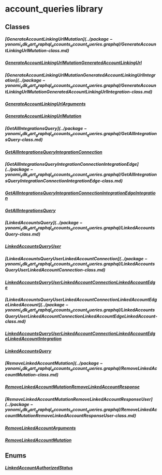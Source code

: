 


# account_queries library











## Classes

##### [GenerateAccountLinkingUrl$Mutation](../package-yonomi_sdk_dart_graphql_accounts_account_queries.graphql/GenerateAccountLinkingUrl$Mutation-class.md)



 


##### [GenerateAccountLinkingUrl$Mutation$GeneratedAccountLinkingUrl](../package-yonomi_sdk_dart_graphql_accounts_account_queries.graphql/GenerateAccountLinkingUrl$Mutation$GeneratedAccountLinkingUrl-class.md)



 


##### [GenerateAccountLinkingUrl$Mutation$GeneratedAccountLinkingUrl$Integration](../package-yonomi_sdk_dart_graphql_accounts_account_queries.graphql/GenerateAccountLinkingUrl$Mutation$GeneratedAccountLinkingUrl$Integration-class.md)



 


##### [GenerateAccountLinkingUrlArguments](../package-yonomi_sdk_dart_graphql_accounts_account_queries.graphql/GenerateAccountLinkingUrlArguments-class.md)



 


##### [GenerateAccountLinkingUrlMutation](../package-yonomi_sdk_dart_graphql_accounts_account_queries.graphql/GenerateAccountLinkingUrlMutation-class.md)



 


##### [GetAllIntegrations$Query](../package-yonomi_sdk_dart_graphql_accounts_account_queries.graphql/GetAllIntegrations$Query-class.md)



 


##### [GetAllIntegrations$Query$IntegrationConnection](../package-yonomi_sdk_dart_graphql_accounts_account_queries.graphql/GetAllIntegrations$Query$IntegrationConnection-class.md)



 


##### [GetAllIntegrations$Query$IntegrationConnection$IntegrationEdge](../package-yonomi_sdk_dart_graphql_accounts_account_queries.graphql/GetAllIntegrations$Query$IntegrationConnection$IntegrationEdge-class.md)



 


##### [GetAllIntegrations$Query$IntegrationConnection$IntegrationEdge$Integration](../package-yonomi_sdk_dart_graphql_accounts_account_queries.graphql/GetAllIntegrations$Query$IntegrationConnection$IntegrationEdge$Integration-class.md)



 


##### [GetAllIntegrationsQuery](../package-yonomi_sdk_dart_graphql_accounts_account_queries.graphql/GetAllIntegrationsQuery-class.md)



 


##### [LinkedAccounts$Query](../package-yonomi_sdk_dart_graphql_accounts_account_queries.graphql/LinkedAccounts$Query-class.md)



 


##### [LinkedAccounts$Query$User](../package-yonomi_sdk_dart_graphql_accounts_account_queries.graphql/LinkedAccounts$Query$User-class.md)



 


##### [LinkedAccounts$Query$User$LinkedAccountConnection](../package-yonomi_sdk_dart_graphql_accounts_account_queries.graphql/LinkedAccounts$Query$User$LinkedAccountConnection-class.md)



 


##### [LinkedAccounts$Query$User$LinkedAccountConnection$LinkedAccountEdge](../package-yonomi_sdk_dart_graphql_accounts_account_queries.graphql/LinkedAccounts$Query$User$LinkedAccountConnection$LinkedAccountEdge-class.md)



 


##### [LinkedAccounts$Query$User$LinkedAccountConnection$LinkedAccountEdge$LinkedAccount](../package-yonomi_sdk_dart_graphql_accounts_account_queries.graphql/LinkedAccounts$Query$User$LinkedAccountConnection$LinkedAccountEdge$LinkedAccount-class.md)



 


##### [LinkedAccounts$Query$User$LinkedAccountConnection$LinkedAccountEdge$LinkedAccount$Integration](../package-yonomi_sdk_dart_graphql_accounts_account_queries.graphql/LinkedAccounts$Query$User$LinkedAccountConnection$LinkedAccountEdge$LinkedAccount$Integration-class.md)



 


##### [LinkedAccountsQuery](../package-yonomi_sdk_dart_graphql_accounts_account_queries.graphql/LinkedAccountsQuery-class.md)



 


##### [RemoveLinkedAccount$Mutation](../package-yonomi_sdk_dart_graphql_accounts_account_queries.graphql/RemoveLinkedAccount$Mutation-class.md)



 


##### [RemoveLinkedAccount$Mutation$RemoveLinkedAccountResponse](../package-yonomi_sdk_dart_graphql_accounts_account_queries.graphql/RemoveLinkedAccount$Mutation$RemoveLinkedAccountResponse-class.md)



 


##### [RemoveLinkedAccount$Mutation$RemoveLinkedAccountResponse$User](../package-yonomi_sdk_dart_graphql_accounts_account_queries.graphql/RemoveLinkedAccount$Mutation$RemoveLinkedAccountResponse$User-class.md)



 


##### [RemoveLinkedAccountArguments](../package-yonomi_sdk_dart_graphql_accounts_account_queries.graphql/RemoveLinkedAccountArguments-class.md)



 


##### [RemoveLinkedAccountMutation](../package-yonomi_sdk_dart_graphql_accounts_account_queries.graphql/RemoveLinkedAccountMutation-class.md)



 








## Enums

##### [LinkedAccountAuthorizedStatus](../package-yonomi_sdk_dart_graphql_accounts_account_queries.graphql/LinkedAccountAuthorizedStatus-class.md)



 









